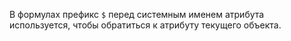 В формулах префикс `$` перед системным именем атрибута используется, чтобы обратиться к атрибуту текущего объекта.
